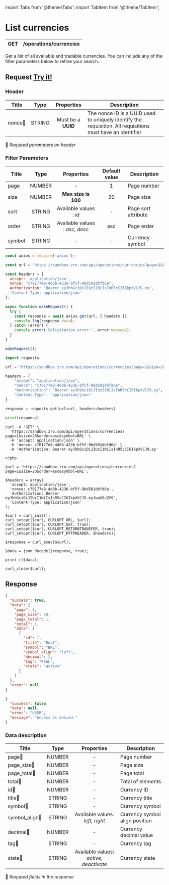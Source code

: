 import Tabs from '@theme/Tabs';
import TabItem from '@theme/TabItem';

# List currencies

| GET       | /operations/currencies|
| --------- | ----------------------|


Get a list of all available and tradable currencies. You can include any of the filter parameters below to refine your search.


## Request <a href="https://sandbox.zro.com/api/api/" class="try-btn">Try it!</a>

### Header

| Title                      | Type       | Properties                       | Description |
| ---------------------------| :---------:|:-------------------------------: |----------------------------------------------------------------------------------------------------------------|
| nonce:small_orange_diamond:| STRING     | Must be a **UUID**           | The nonce ID is a UUID   used to uniquely identify the requisition. All requisitions must have an identifier|
:small_orange_diamond: *Required parameters on header*

### Filter Parameters

| Title                    | Type       | Properties                                                                          |Default value |Description                                        |
| -------------------------| :---------:|:-----------------------------------------------------------------------------------:|:------------:| ------------------------------------------------- |
| page                     | NUMBER     | -                                                                                   | 1            | Page number                                       |
| size                     | NUMBER     | **Max size is 100**                                                                 | 20           | Page size                                         |
| sort                     | STRING     | Available values : *id*                                                             | -            | Page sort attribute                               |
| order                    | STRING     | Available values : *asc, desc*                                                      | asc          | Page order                                        |
| symbol                   | STRING     | -                                                                                   | -            | Currency symbol                                   |



<Tabs>
<TabItem value="js" label="NodeJS">

```js title=Axios
const axios = require('axios');

const url = 'https://sandbox.zro.com/api/operations/currencies?page=1&size=20&order=asc&symbol=BRL';

const headers = {
  accept: 'application/json',
  nonce: "c70177e8-4d0b-4236-bf5f-9bd501dbfd6a",
  Authorization: "Bearer eyJhbGciOiJIUzI1NiIsInR5cCI6IkpXVCJ9.ey",
  'Content-Type: application/json'
};

async function makeRequest() {
  try {
    const response = await axios.get(url, { headers });
    console.log(response.data);
  } catch (error) {
    console.error('Solicitation error:', error.message);
  }
}

makeRequest();
```
</TabItem>
<TabItem value="py" label="Python">

```python title=Requests
import requests

url = "https://sandbox.zro.com/api/operations/currencies?page=1&size=20&order=asc&symbol=BRL"

headers = {
    "accept": "application/json",
    "nonce": "c70177e8-4d0b-4236-bf5f-9bd501dbfd6a",
    "Authorization": "Bearer eyJhbGciOiJIUzI1NiIsInR5cCI6IkpXVCJ9.ey",
    "Content-Type": "application/json"
}

response = requests.get(url=url, headers=headers)

print(response)
```
</TabItem>
<TabItem value="shell" label="Shell">

```shell title=CURL
curl -X 'GET' \
  'https://sandbox.zro.com/api/operations/currencies?page=1&size=20&order=asc&symbol=BRL' \
  -H 'accept: application/json' \
  -H 'nonce: c70177e8-4d0b-4236-bf5f-9bd501dbfd6a' \
  -H 'Authorization: Bearer eyJhbGciOiJIUzI1NiIsInR5cCI6IkpXVCJ9.ey'
```
</TabItem>
<TabItem value="php" label="PHP">

```shell title=CURL
<?php

$url = 'https://sandbox.zro.com/api/operations/currencies?page=1&size=20&order=asc&symbol=BRL';

$headers = array(
  'accept: application/json',
  'nonce: c70177e8-4d0b-4236-bf5f-9bd501dbfd6a',
  'Authorization: Bearer eyJhbGciOiJIUzI1NiIsInR5cCI6IkpXVCJ9.eyJwaG9uZV9',
  'Content-Type: application/json'
);

$curl = curl_init();
curl_setopt($curl, CURLOPT_URL, $url);
curl_setopt($curl, CURLOPT_GET, true);
curl_setopt($curl, CURLOPT_RETURNTRANSFER, true);
curl_setopt($curl, CURLOPT_HTTPHEADER, $headers);

$response = curl_exec($curl);

$data = json_decode($response, true);

print_r($data);

curl_close($curl);
```
</TabItem>
</Tabs>

## Response


<Tabs>
<TabItem value="200" label="200">

```json  title=/operations/currencies
{
  "success": true,
  "data": {
    "page": 1,
    "page_size": 20,
    "page_total": 1,
    "total": 1,
    "data": [
      {
        "id": 1,
        "title": "Real",
        "symbol": "BRL",
        "symbol_align": "left",
        "decimal": 2,
        "tag": "REAL",
        "state": "active"
      }
    ]
  },
  "error": null
}
```
</TabItem>
<TabItem value="401" label="401">

```json  title=/operations/currencies
{
  "success": false,
  "data": null,
  "error": "USER",
  "message": "Access is denied."
}
```
</TabItem>
</Tabs>

### Data description

| Title                               | Type       |Properties                                        | Description                          |
| ----------------------------------  |:----------:|:------------------------------------------------:|--------------------------------------|
| page:small_orange_diamond:          | NUMBER     |-                                                 | Page number                          |
| page_size:small_orange_diamond:     | NUMBER     |-                                                 | Page size                            |
| page_total:small_orange_diamond:    | NUMBER     |-                                                 | Page total                           |
| total:small_orange_diamond:         | NUMBER     |-                                                 | Total of elements                    |
| id:small_orange_diamond:            | NUMBER     |-                                                 | Currency ID                          |
| title:small_orange_diamond:         | STRING     |-                                                 | Currency title                       |
| symbol:small_orange_diamond:        | STRING     |-                                                 | Currency symbol                      |
| symbol_align:small_orange_diamond:  | STRING     |Available values: *left, right*                   | Currency symbol align position       |
| decimal:small_orange_diamond:       | NUMBER     |-                                                 | Currency decimal value               |
| tag:small_orange_diamond:           | STRING     |-                                                 | Currency tag                         |
| state:small_orange_diamond:         | STRING     |Available values: *active, deactivate*            | Currency state                       |

:small_orange_diamond: *Required fields in the response*
